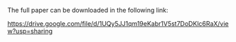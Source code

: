 The full paper can be downloaded in the following link:

https://drive.google.com/file/d/1UQy5JJ1qm19eKabr1V5st7DoDKlc6RaX/view?usp=sharing